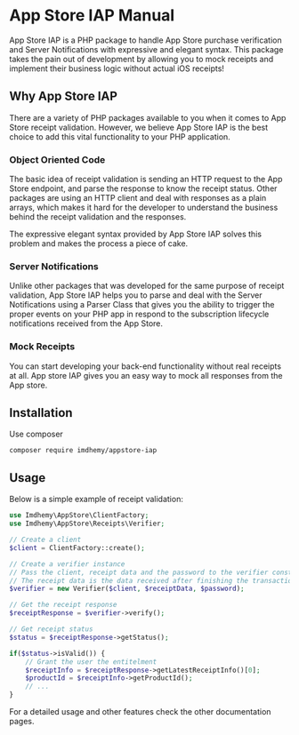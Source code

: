 # App Store IAP Manual

App Store IAP is a PHP package to handle App Store purchase verification and Server Notifications with expressive and elegant syntax. This package takes the pain out of development by allowing you to mock receipts and implement their business logic without actual iOS receipts!

## Why App Store IAP
There are a variety of PHP packages available to you when it comes to App Store receipt validation. However, we believe App Store IAP is the best choice to add this vital functionality to your PHP application.

### Object Oriented Code
The basic idea of receipt validation is sending an HTTP request to the App Store endpoint, and parse the response to know the receipt status. Other packages are using an HTTP client and deal with responses as a plain arrays, which makes it hard for the developer to understand the business behind the receipt validation and the responses. 

The expressive elegant syntax provided by App Store IAP solves this problem and makes the process a piece of cake.

### Server Notifications
Unlike other packages that was developed for the same purpose of receipt validation, App Store IAP helps you to parse and deal with the Server Notifications using a Parser Class that gives you the ability to trigger the proper events on your PHP app in respond to the subscription lifecycle notifications received from the App Store.

### Mock Receipts
You can start developing your back-end functionality without real receipts at all. App store IAP gives you an easy way to mock all responses from the App store.

## Installation

Use composer

```
composer require imdhemy/appstore-iap
```

## Usage

Below is a simple example of receipt validation:

```php title="verify-receipt.php"
use Imdhemy\AppStore\ClientFactory;
use Imdhemy\AppStore\Receipts\Verifier;

// Create a client
$client = ClientFactory::create();

// Create a verifier instance
// Pass the client, receipt data and the password to the verifier constructor
// The receipt data is the data received after finishing the transaction on the mobile app.
$verifier = new Verifier($client, $receiptData, $password);

// Get the receipt response
$receiptResponse = $verifier->verify();

// Get receipt status
$status = $receiptResponse->getStatus();

if($status->isValid()) {
    // Grant the user the entitelment
    $receiptInfo = $receiptResponse->getLatestReceiptInfo()[0];
    $productId = $receiptInfo->getProductId();
    // ...
}
```

For a detailed usage and other features check the other documentation pages.
